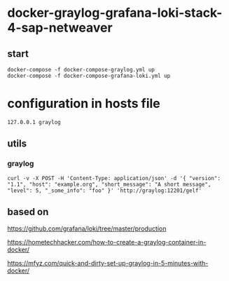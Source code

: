 # docker-graylog-grafana-loki-stack-4-sap-netweaver
## start

```
docker-compose -f docker-compose-graylog.yml up
docker-compose -f docker-compose-grafana-loki.yml up
```
# configuration in hosts file

```
127.0.0.1 graylog
```

## utils

### graylog 

```
curl -v -X POST -H 'Content-Type: application/json' -d '{ "version": "1.1", "host": "example.org", "short_message": "A short message", "level": 5, "_some_info": "foo" }' 'http://graylog:12201/gelf'
```

## based on

https://github.com/grafana/loki/tree/master/production

https://hometechhacker.com/how-to-create-a-graylog-container-in-docker/

https://mfyz.com/quick-and-dirty-set-up-graylog-in-5-minutes-with-docker/
